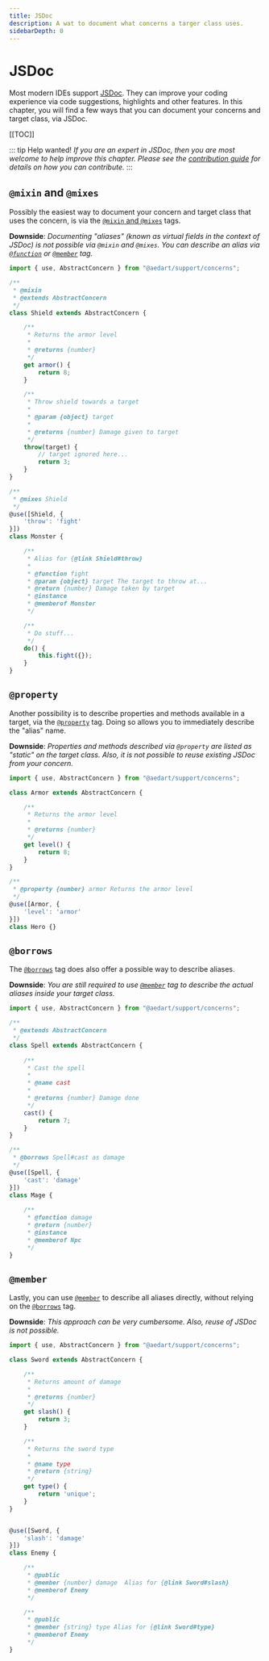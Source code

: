 ```yaml
---
title: JSDoc
description: A wat to document what concerns a targer class uses.
sidebarDepth: 0
---
```


# JSDoc

Most modern IDEs support [JSDoc](https://jsdoc.app/). They can improve your coding experience via code suggestions,
highlights and other features. In this chapter, you will find a few ways that you can document your concerns and
target class, via JSDoc.

[[TOC]]

::: tip Help wanted!
_If you are an expert in JSDoc, then you are most welcome to help improve this chapter.
Please see the [contribution guide](../../../contribution-guide.md) for details on how you can contribute._
:::

## `@mixin` and `@mixes`

Possibly the easiest way to document your concern and target class that uses the concern, is via the
[`@mixin` and `@mixes`](https://jsdoc.app/tags-mixes) tags.

**Downside**: _Documenting "aliases" (known as virtual fields in the context of JSDoc) is not possible via `@mixin` and `@mixes`.
You can describe an alias via [`@function`](https://jsdoc.app/tags-function) or [`@member`](https://jsdoc.app/tags-member) tag._

```js
import { use, AbstractConcern } from "@aedart/support/concerns";

/**
 * @mixin
 * @extends AbstractConcern
 */
class Shield extends AbstractConcern {

    /**
     * Returns the armor level
     *
     * @returns {number}
     */
    get armor() {
        return 8;
    }

    /**
     * Throw shield towards a target
     *
     * @param {object} target
     *
     * @returns {number} Damage given to target
     */
    throw(target) {
        // target ignored here...
        return 3;
    }
}

/**
 * @mixes Shield
 */
@use([Shield, {
    'throw': 'fight'
}])
class Monster {

    /**
     * Alias for {@link Shield#throw}
     *
     * @function fight
     * @param {object} target The target to throw at...
     * @return {number} Damage taken by target
     * @instance
     * @memberof Monster
     */

    /**
     * Do stuff...
     */
    do() {
        this.fight({});
    }
}
```

## `@property`

Another possibility is to describe properties and methods available in a target, via the [`@property`](https://jsdoc.app/tags-property) tag.
Doing so allows you to immediately describe the "alias" name.

**Downside**: _Properties and methods described via `@property` are listed as "static" on the target class.
Also, it is not possible to reuse existing JSDoc from your concern._

```js
import { use, AbstractConcern } from "@aedart/support/concerns";

class Armor extends AbstractConcern {

    /**
     * Returns the armor level
     *
     * @returns {number}
     */
    get level() {
        return 8;
    }
}

/**
 * @property {number} armor Returns the armor level
 */
@use([Armor, {
    'level': 'armor'
}])
class Hero {}
```

## `@borrows`

The [`@borrows`](https://jsdoc.app/tags-borrows) tag does also offer a possible way to describe aliases.

**Downside**: _You are still required to use [`@member`](https://jsdoc.app/tags-member) tag to describe the actual
aliases inside your target class._ 

```js
import { use, AbstractConcern } from "@aedart/support/concerns";

/**
 * @extends AbstractConcern
 */
class Spell extends AbstractConcern {
    
    /**
     * Cast the spell
     *
     * @name cast
     * 
     * @returns {number} Damage done
     */
    cast() {
        return 7;
    }
}

/**
 * @borrows Spell#cast as damage
 */
@use([Spell, {
    'cast': 'damage'
}])
class Mage {
    
    /**
     * @function damage
     * @return {number}
     * @instance
     * @memberof Npc
     */
}
```

## `@member`

Lastly, you can use [`@member`](https://jsdoc.app/tags-member) to describe all aliases directly, without relying on the [`@borrows`](https://jsdoc.app/tags-borrows) tag.

**Downside**: _This approach can be very cumbersome. Also, reuse of JSDoc is not possible._

```js
import { use, AbstractConcern } from "@aedart/support/concerns";

class Sword extends AbstractConcern {

    /**
     * Returns amount of damage
     *
     * @returns {number}
     */
    get slash() {
        return 3;
    }

    /**
     * Returns the sword type
     *
     * @name type
     * @return {string}
     */
    get type() {
        return 'unique';
    }
}


@use([Sword, {
    'slash': 'damage'
}])
class Enemy {

    /**
     * @public
     * @member {number} damage  Alias for {@link Sword#slash}
     * @memberof Enemy
     */

    /**
     * @public
     * @member {string} type Alias for {@link Sword#type}
     * @memberof Enemy
     */
}
```